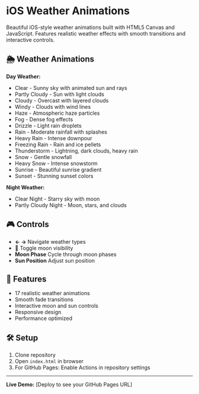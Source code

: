 # iOS Weather Animations

Beautiful iOS-style weather animations built with HTML5 Canvas and JavaScript. Features realistic weather effects with smooth transitions and interactive controls.

## 🌦️ Weather Animations

**Day Weather:**
- Clear - Sunny sky with animated sun and rays
- Partly Cloudy - Sun with light clouds
- Cloudy - Overcast with layered clouds
- Windy - Clouds with wind lines
- Haze - Atmospheric haze particles
- Fog - Dense fog effects
- Drizzle - Light rain droplets
- Rain - Moderate rainfall with splashes
- Heavy Rain - Intense downpour
- Freezing Rain - Rain and ice pellets
- Thunderstorm - Lightning, dark clouds, heavy rain
- Snow - Gentle snowfall
- Heavy Snow - Intense snowstorm
- Sunrise - Beautiful sunrise gradient
- Sunset - Stunning sunset colors

**Night Weather:**
- Clear Night - Starry sky with moon
- Partly Cloudy Night - Moon, stars, and clouds

## 🎮 Controls

- **← →** Navigate weather types
- **🌙** Toggle moon visibility
- **Moon Phase** Cycle through moon phases
- **Sun Position** Adjust sun position

## 🚀 Features

- 17 realistic weather animations
- Smooth fade transitions
- Interactive moon and sun controls
- Responsive design
- Performance optimized

## 🛠️ Setup

1. Clone repository
2. Open `index.html` in browser
3. For GitHub Pages: Enable Actions in repository settings

---

**Live Demo:** [Deploy to see your GitHub Pages URL]